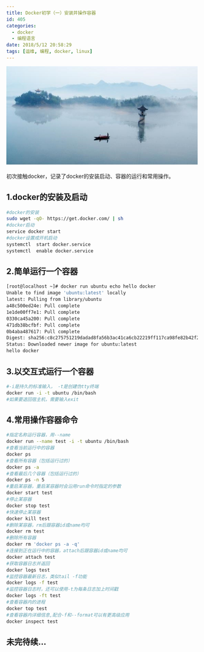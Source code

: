 ```yaml
---
title: Docker初学（一）安装并操作容器
id: 405
categories:
  - docker
  - 编程语言
date: 2018/5/12 20:58:29 
tags: [运维, 编程, docker, linux]
---
```

![img](/img/xjy/tangquanchi.jpg)<br/><br/>
初次接触docker，记录了docker的安装启动、容器的运行和常用操作。

<!--more-->

## 1.docker的安装及启动 ## 
```bash
#docker的安装
sudo wget -qO- https://get.docker.com/ | sh
#docker启动
service docker start
#docker设置成开机启动
systemctl  start docker.service
systemctl  enable docker.service
```


## 2.简单运行一个容器 ##
``` bash
[root@localhost ~]# docker run ubuntu echo hello docker
Unable to find image 'ubuntu:latest' locally
latest: Pulling from library/ubuntu
a48c500ed24e: Pull complete 
1e1de00ff7e1: Pull complete 
0330ca45a200: Pull complete 
471db38bcfbf: Pull complete 
0b4aba487617: Pull complete 
Digest: sha256:c8c275751219dadad8fa56b3ac41ca6cb22219ff117ca98fe82b42f24e1ba64e
Status: Downloaded newer image for ubuntu:latest
hello docker
```

## 3.以交互式运行一个容器 ##
``` bash 
#-i是持久的标准输入， -t是创建伪tty终端
docker run -i -t ubuntu /bin/bash
#如果要退回宿主机，需要输入exit
```

## 4.常用操作容器命令 ##
``` bash
#指定名称运行容器，用--name
docker run --name test -i -t ubuntu /bin/bash
#查看当前运行中的容器
docker ps
#查看所有容器（包括运行过的）
docker ps -a
#查看最后几个容器（包括运行过的）
docker ps -n 5
#重启某容器，重启某容器时会沿用run命令时指定的参数
docker start test
#停止某容器
docker stop test
#快速停止某容器
docker kill test
#删除某容器，rm后跟容器id或name均可
docker rm test
#删除所有容器
docker rm 'docker ps -a -q'
#连接到正在运行中的容器，attach后跟容器id或name均可
docker attach test
#获取容器日志并返回
docker logs test
#监控容器最新日志，类似tail -f功能
docker logs -f test
#监控容器日志时，还可以使用-t为每条日志加上时间戳
docker logs -ft test
#查看容器内的进程
docker top test
#查看容器内详细信息,配合-f和--format可以有更高级应用
docker inspect test
```

## 未完待续... ## 





